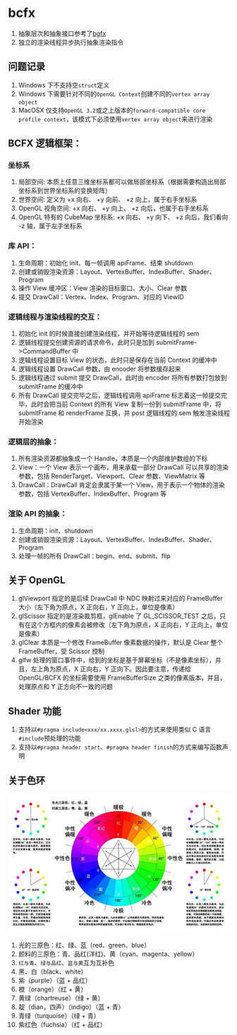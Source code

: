 # bcfx

1. 抽象层次和抽象接口参考了[bgfx](https://github.com/bkaradzic/bgfx)
2. 独立的渲染线程异步执行抽象渲染指令

## 问题记录

1. Windows 下不支持空`struct`定义
2. Windows 下需要针对不同的`OpenGL Context`创建不同的`vertex array object`
3. MacOSX 仅支持`OpenGL 3.2`或之上版本的`forward-compatible core profile context`，该模式下必须使用`vertex array object`来进行渲染

## BCFX 逻辑框架：

### 坐标系

1. 局部空间: 本质上任意三维坐标系都可以做局部坐标系（根据需要构造出局部坐标系到世界坐标系的变换矩阵）
2. 世界空间: 定义为 +x 向右、 +y 向前、 +z 向上，属于右手坐标系
3. OpenGL 视角空间: +x 向右、 +y 向上、 +z 向后，也属于右手坐标系
4. OpenGL 特有的 CubeMap 坐标系: +x 向右、 +y 向下、 +z 向后，我们看向 -z 轴，属于左手坐标系

### 库 API：

1. 生命周期：初始化 init、每一帧调用 apiFrame、结束 shutdown
2. 创建或销毁渲染资源：Layout、VertexBuffer、IndexBuffer、Shader、Program
3. 操作 View 缓冲区：View 渲染的目标窗口、大小、Clear 参数
4. 提交 DrawCall：Vertex、Index、Program、对应的 ViewID

### 逻辑线程与渲染线程的交互：

1. 初始化 init 的时候直接创建渲染线程，并开始等待逻辑线程的 sem
2. 逻辑线程提交创建资源的请求命令，此时只是加到 submitFrame->CommandBuffer 中
3. 逻辑线程设置目标 View 的状态，此时只是保存在当前 Context 的缓冲中
4. 逻辑线程设置 DrawCall 参数，由 encoder 将参数缓存起来
5. 逻辑线程通过 submit 提交 DrawCall，此时由 encoder 将所有参数打包放到 submitFrame 的缓冲中
6. 所有 DrawCall 提交完毕之后，逻辑线程调用 apiFrame 标志着这一帧提交完毕，此时会把当前 Context 的所有 View 复制一份到 submitFrame 中，将 submitFrame 和 renderFrame 互换，并 post 逻辑线程的 sem 触发渲染线程开始渲染

### 逻辑层的抽象：

1. 所有渲染资源都抽象成一个 Handle，本质是一个内部维护数组的下标
2. View：一个 View 表示一个画布，用来承载一部分 DrawCall 可以共享的渲染参数，包括 RenderTarget、Viewport、Clear 参数、ViewMatrix 等
3. DrawCall：DrawCall 肯定会隶属于某一个 View，用于表示一个物体的渲染参数，包括 VertexBuffer、IndexBuffer、Program 等

### 渲染 API 的抽象：

1. 生命周期：init、shutdown
2. 创建或销毁渲染资源：Layout、VertexBuffer、IndexBuffer、Shader、Program
3. 处理一帧的所有 DrawCall：begin、end、submit、flip

## 关于 OpenGL

1. glViewport 指定的是后续 DrawCall 中 NDC 映射过来对应的 FrameBuffer 大小（左下角为原点，X 正向右，Y 正向上，单位是像素）
2. glScissor 指定的是渲染裁剪框，glEnable 了 GL_SCISSOR_TEST 之后，只有在这个方框内的像素会被修改（左下角为原点，X 正向右，Y 正向上，单位是像素）
3. glClear 本质是一个修改 FrameBuffer 像素数据的操作，默认是 Clear 整个 FrameBuffer，受 Scissor 控制
4. glfw 处理的窗口事件中，给到的坐标是基于屏幕坐标（不是像素坐标），并且，左上角为原点，X 正向右，Y 正向下。因此要注意，传递给 OpenGL/BCFX 的坐标需要使用 FrameBufferSize 之类的像素版本，并且，处理原点和 Y 正方向不一致的问题

## Shader 功能

1. 支持以`#pragma include<xxx/xx.xxxx.glsl>`的方式来使用类似 C 语言`#include`预处理的功能
2. 支持以`#pragma header start`、`#pragma header finish`的方式来编写函数声明

## 关于色环

![色环](ColorCircle.jpeg)

1. 光的三原色：红、绿、蓝（red、green、blue）
2. 颜料的三原色：青、品红(洋红)、黄（cyan、magenta、yellow）
3. `红与青`、`绿与品红`、`蓝与黄`互为互补色
4. 黑、白（black、white）
5. 紫（purple）（蓝 + 品红）
6. 橙（orange）（红 + 黄）
7. 黄绿（chartreuse）（绿 + 黄）
8. 靛（dian，四声）（indigo）（蓝 + 青）
9. 青绿（turquoise）（绿 + 青）
10. 紫红色（fuchsia）（红 + 品红）
